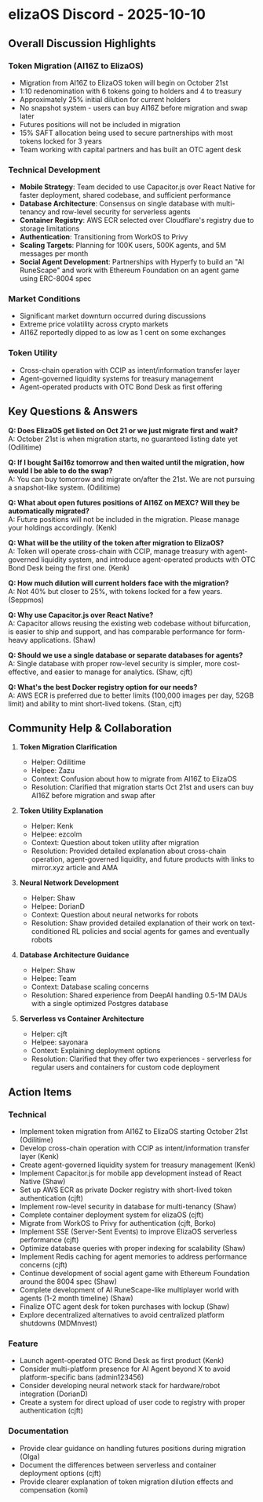# elizaOS Discord - 2025-10-10

## Overall Discussion Highlights

### Token Migration (AI16Z to ElizaOS)
- Migration from AI16Z to ElizaOS token will begin on October 21st
- 1:10 redenomination with 6 tokens going to holders and 4 to treasury
- Approximately 25% initial dilution for current holders
- No snapshot system - users can buy AI16Z before migration and swap later
- Futures positions will not be included in migration
- 15% SAFT allocation being used to secure partnerships with most tokens locked for 3 years
- Team working with capital partners and has built an OTC agent desk

### Technical Development
- **Mobile Strategy**: Team decided to use Capacitor.js over React Native for faster deployment, shared codebase, and sufficient performance
- **Database Architecture**: Consensus on single database with multi-tenancy and row-level security for serverless agents
- **Container Registry**: AWS ECR selected over Cloudflare's registry due to storage limitations
- **Authentication**: Transitioning from WorkOS to Privy
- **Scaling Targets**: Planning for 100K users, 500K agents, and 5M messages per month
- **Social Agent Development**: Partnerships with Hyperfy to build an "AI RuneScape" and work with Ethereum Foundation on an agent game using ERC-8004 spec

### Market Conditions
- Significant market downturn occurred during discussions
- Extreme price volatility across crypto markets
- AI16Z reportedly dipped to as low as 1 cent on some exchanges

### Token Utility
- Cross-chain operation with CCIP as intent/information transfer layer
- Agent-governed liquidity systems for treasury management
- Agent-operated products with OTC Bond Desk as first offering

## Key Questions & Answers

**Q: Does ElizaOS get listed on Oct 21 or we just migrate first and wait?**  
A: October 21st is when migration starts, no guaranteed listing date yet (Odilitime)

**Q: If I bought $ai16z tomorrow and then waited until the migration, how would I be able to do the swap?**  
A: You can buy tomorrow and migrate on/after the 21st. We are not pursuing a snapshot-like system. (Odilitime)

**Q: What about open futures positions of AI16Z on MEXC? Will they be automatically migrated?**  
A: Future positions will not be included in the migration. Please manage your holdings accordingly. (Kenk)

**Q: What will be the utility of the token after migration to ElizaOS?**  
A: Token will operate cross-chain with CCIP, manage treasury with agent-governed liquidity system, and introduce agent-operated products with OTC Bond Desk being the first one. (Kenk)

**Q: How much dilution will current holders face with the migration?**  
A: Not 40% but closer to 25%, with tokens locked for a few years. (Seppmos)

**Q: Why use Capacitor.js over React Native?**  
A: Capacitor allows reusing the existing web codebase without bifurcation, is easier to ship and support, and has comparable performance for form-heavy applications. (Shaw)

**Q: Should we use a single database or separate databases for agents?**  
A: Single database with proper row-level security is simpler, more cost-effective, and easier to manage for analytics. (Shaw, cjft)

**Q: What's the best Docker registry option for our needs?**  
A: AWS ECR is preferred due to better limits (100,000 images per day, 52GB limit) and ability to mint short-lived tokens. (Stan, cjft)

## Community Help & Collaboration

1. **Token Migration Clarification**
   - Helper: Odilitime
   - Helpee: Zazu
   - Context: Confusion about how to migrate from AI16Z to ElizaOS
   - Resolution: Clarified that migration starts Oct 21st and users can buy AI16Z before migration and swap after

2. **Token Utility Explanation**
   - Helper: Kenk
   - Helpee: ezcolm
   - Context: Question about token utility after migration
   - Resolution: Provided detailed explanation about cross-chain operation, agent-governed liquidity, and future products with links to mirror.xyz article and AMA

3. **Neural Network Development**
   - Helper: Shaw
   - Helpee: DorianD
   - Context: Question about neural networks for robots
   - Resolution: Shaw provided detailed explanation of their work on text-conditioned RL policies and social agents for games and eventually robots

4. **Database Architecture Guidance**
   - Helper: Shaw
   - Helpee: Team
   - Context: Database scaling concerns
   - Resolution: Shared experience from DeepAI handling 0.5-1M DAUs with a single optimized Postgres database

5. **Serverless vs Container Architecture**
   - Helper: cjft
   - Helpee: sayonara
   - Context: Explaining deployment options
   - Resolution: Clarified that they offer two experiences - serverless for regular users and containers for custom code deployment

## Action Items

### Technical
- Implement token migration from AI16Z to ElizaOS starting October 21st (Odilitime)
- Develop cross-chain operation with CCIP as intent/information transfer layer (Kenk)
- Create agent-governed liquidity system for treasury management (Kenk)
- Implement Capacitor.js for mobile app development instead of React Native (Shaw)
- Set up AWS ECR as private Docker registry with short-lived token authentication (cjft)
- Implement row-level security in database for multi-tenancy (Shaw)
- Complete container deployment system for elizaOS (cjft)
- Migrate from WorkOS to Privy for authentication (cjft, Borko)
- Implement SSE (Server-Sent Events) to improve ElizaOS serverless performance (cjft)
- Optimize database queries with proper indexing for scalability (Shaw)
- Implement Redis caching for agent memories to address performance concerns (cjft)
- Continue development of social agent game with Ethereum Foundation around the 8004 spec (Shaw)
- Complete development of AI RuneScape-like multiplayer world with agents (1-2 month timeline) (Shaw)
- Finalize OTC agent desk for token purchases with lockup (Shaw)
- Explore decentralized alternatives to avoid centralized platform shutdowns (MDMnvest)

### Feature
- Launch agent-operated OTC Bond Desk as first product (Kenk)
- Consider multi-platform presence for AI Agent beyond X to avoid platform-specific bans (admin123456)
- Consider developing neural network stack for hardware/robot integration (DorianD)
- Create a system for direct upload of user code to registry with proper authentication (cjft)

### Documentation
- Provide clear guidance on handling futures positions during migration (Olga)
- Document the differences between serverless and container deployment options (cjft)
- Provide clearer explanation of token migration dilution effects and compensation (komi)